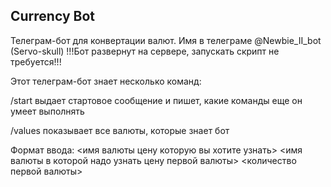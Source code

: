 ## Currency Bot

Телеграм-бот для конвертации валют. Имя в телеграме @Newbie_II_bot (Servo-skull) !!!Бот развернут на сервере, запускать скрипт не требуется!!!

Этот телеграм-бот знает несколько команд:

/start выдает стартовое сообщение и пишет, какие команды еще он умеет выполнять

/values показывает все валюты, которые знает бот

Формат ввода: <имя валюты цену которую вы хотите узнать> <имя валюты в которой надо узнать цену первой валюты> <количество первой валюты>
